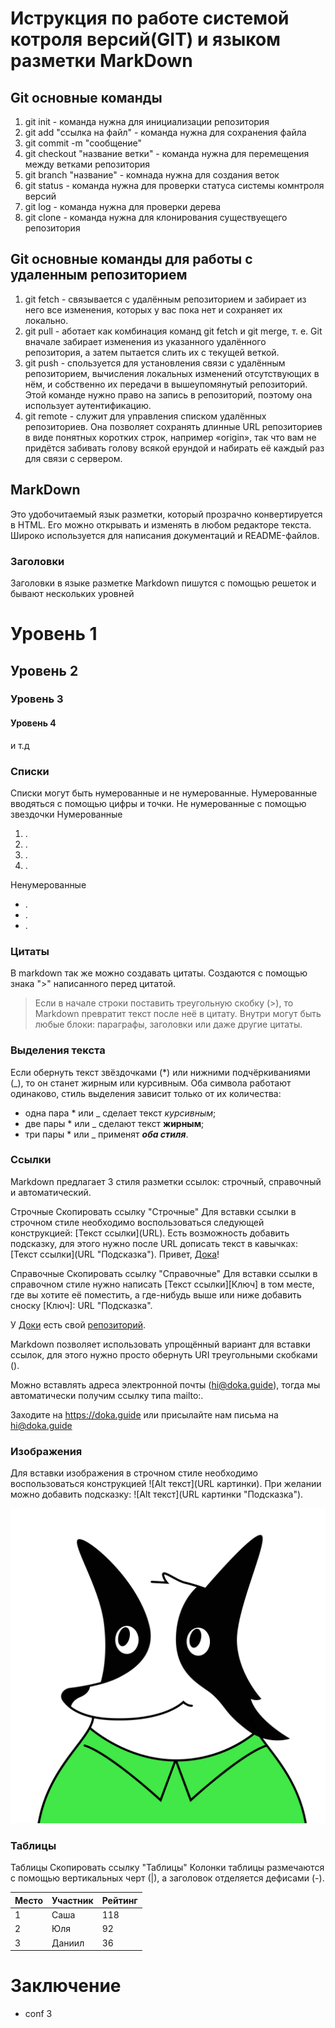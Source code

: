 # Иструкция по работе системой котроля версий(GIT) и языком разметки MarkDown
## Git основные команды 
1. git init - команда нужна для инициализации репозитория
2. git add "ссылка на файл" - команда нужна для сохранения файла 
3. git commit -m "сообщение"
4. git checkout "название ветки" - команда нужна для перемещения между ветками репозитория 
5. git branch "название" - комнада нужна для создания веток 
6. git status - команда нужна для проверки статуса системы комнтроля версий
7. git log - команда нужна для проверки дерева 
8. git clone - команда нужна для клонирования существуещего репозитория 

## Git основные команды для работы с удаленным репозиторием
1. git fetch -  связывается с удалённым репозиторием и забирает из него все изменения, которых у вас пока нет и сохраняет их локально.
2. git pull - аботает как комбинация команд git fetch и git merge, т. е. Git вначале забирает изменения из указанного удалённого репозитория, а затем пытается слить их с текущей веткой.
3. git push - спользуется для установления связи с удалённым репозиторием, вычисления локальных изменений отсутствующих в нём, и собственно их передачи в вышеупомянутый репозиторий. Этой команде нужно право на запись в репозиторий, поэтому она использует аутентификацию.
4. git remote - служит для управления списком удалённых репозиториев. Она позволяет сохранять длинные URL репозиториев в виде понятных коротких строк, например «origin», так что вам не придётся забивать голову всякой ерундой и набирать её каждый раз для связи с сервером.

## MarkDown 
Это удобочитаемый язык разметки, который прозрачно конвертируется в HTML. Его можно открывать и изменять в любом редакторе текста. Широко используется для написания документаций и README-файлов.
### Заголовки
Заголовки в языке разметке Markdown пишутся с помощью решеток и бывают нескольких уровней 
# Уровень 1
## Уровень 2
### Уровень 3
#### Уровень 4 
и т.д

### Списки
Списки могут быть нумерованные и не нумерованные. Нумерованные вводяться с помощью цифры и точки. Не нумерованные с помощью звездочки
Нумерованные
1. .
2. .
3. .
4. .

Ненумерованные
* .
* .
* .

### Цитаты
В markdown так же можно создавать цитаты. Создаются с помощью знака ">" написанного перед цитатой.
> Если в начале строки поставить треугольную скобку (>), то Markdown превратит текст после неё в цитату. Внутри могут быть любые блоки: параграфы, заголовки или даже другие цитаты.
### Выделения текста
Если обернуть текст звёздочками (*) или нижними подчёркиваниями (_), то он станет жирным или курсивным. Оба символа работают одинаково, стиль выделения зависит только от их количества:
* одна пара * или _ сделает текст *курсивным*;
* две пары * или _ сделают текст **жирным**;
* три пары * или _ применят ***оба стиля***.

### Ссылки
Markdown предлагает 3 стиля разметки ссылок: строчный, справочный и автоматический.

Строчные Скопировать ссылку "Строчные"
Для вставки ссылки в строчном стиле необходимо воспользоваться следующей конструкцией: [Текст ссылки]​(URL). Есть возможность добавить подсказку, для этого нужно после URL дописать текст в кавычках: [Текст ссылки]​(URL "Подсказка").
Привет, [Дока](https://doka.guide "Энциклопедия про web-dev")!

Справочные Скопировать ссылку "Справочные"
Для вставки ссылки в справочном стиле нужно написать [Текст ссылки]​[Ключ] в том месте, где вы хотите её поместить, а где-нибудь выше или ниже добавить сноску [Ключ]: URL "Подсказка".

У [Доки][1] есть свой [репозиторий][repo].


[1]: https://doka.guide "Энциклопедия про web-dev"
[repo]: https://github.com/doka-guide "Репозиторий Доки"

Markdown позволяет использовать упрощённый вариант для вставки ссылок, для этого нужно просто обернуть URI треугольными скобками (<URI>).

Можно вставлять адреса электронной почты (<hi@doka.guide>), тогда мы автоматически получим ссылку типа mailto:.

Заходите на <https://doka.guide>
или присылайте нам письма на <hi@doka.guide>

### Изображения
Для вставки изображения в строчном стиле необходимо воспользоваться конструкцией !⁠[Alt текст]​(URL картинки). При желании можно добавить подсказку: !⁠[Alt текст]​(URL картинки "Подсказка").

![Одна собака](dog.svg "Собака смотрит влево")
### Таблицы 
Таблицы Скопировать ссылку "Таблицы"
Колонки таблицы размечаются с помощью вертикальных черт (|), а заголовок отделяется дефисами (-).

| Место | Участник | Рейтинг |
|-------|----------|---------|
| 1     | Саша     | 118     |
| 2     | Юля      | 92      |
| 3     | Даниил   | 36      |
# Заключение




* conf 3